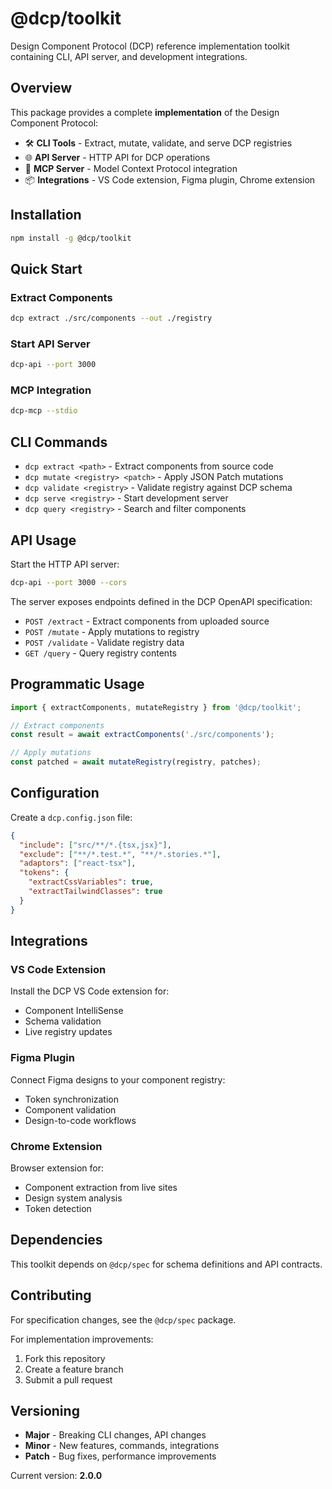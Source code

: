 # @dcp/toolkit

Design Component Protocol (DCP) reference implementation toolkit containing CLI, API server, and development integrations.

## Overview

This package provides a complete **implementation** of the Design Component Protocol:

- 🛠️ **CLI Tools** - Extract, mutate, validate, and serve DCP registries
- 🌐 **API Server** - HTTP API for DCP operations  
- 🔌 **MCP Server** - Model Context Protocol integration
- 📦 **Integrations** - VS Code extension, Figma plugin, Chrome extension

## Installation

```bash
npm install -g @dcp/toolkit
```

## Quick Start

### Extract Components

```bash
dcp extract ./src/components --out ./registry
```

### Start API Server

```bash
dcp-api --port 3000
```

### MCP Integration

```bash
dcp-mcp --stdio
```

## CLI Commands

- `dcp extract <path>` - Extract components from source code
- `dcp mutate <registry> <patch>` - Apply JSON Patch mutations  
- `dcp validate <registry>` - Validate registry against DCP schema
- `dcp serve <registry>` - Start development server
- `dcp query <registry>` - Search and filter components

## API Usage

Start the HTTP API server:

```bash
dcp-api --port 3000 --cors
```

The server exposes endpoints defined in the DCP OpenAPI specification:

- `POST /extract` - Extract components from uploaded source
- `POST /mutate` - Apply mutations to registry
- `POST /validate` - Validate registry data  
- `GET /query` - Query registry contents

## Programmatic Usage

```javascript
import { extractComponents, mutateRegistry } from '@dcp/toolkit';

// Extract components
const result = await extractComponents('./src/components');

// Apply mutations
const patched = await mutateRegistry(registry, patches);
```

## Configuration

Create a `dcp.config.json` file:

```json
{
  "include": ["src/**/*.{tsx,jsx}"],
  "exclude": ["**/*.test.*", "**/*.stories.*"],
  "adaptors": ["react-tsx"],
  "tokens": {
    "extractCssVariables": true,
    "extractTailwindClasses": true
  }
}
```

## Integrations

### VS Code Extension

Install the DCP VS Code extension for:
- Component IntelliSense
- Schema validation
- Live registry updates

### Figma Plugin

Connect Figma designs to your component registry:
- Token synchronization
- Component validation
- Design-to-code workflows

### Chrome Extension

Browser extension for:
- Component extraction from live sites  
- Design system analysis
- Token detection

## Dependencies

This toolkit depends on `@dcp/spec` for schema definitions and API contracts.

## Contributing

For specification changes, see the `@dcp/spec` package.

For implementation improvements:

1. Fork this repository
2. Create a feature branch
3. Submit a pull request

## Versioning

- **Major** - Breaking CLI changes, API changes
- **Minor** - New features, commands, integrations
- **Patch** - Bug fixes, performance improvements

Current version: **2.0.0**